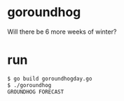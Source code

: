 goroundhog
==========
Will there be 6 more weeks of winter?

run
===
```bash
$ go build goroundhogday.go
$ ./goroundhog
GROUNDHOG FORECAST
```
